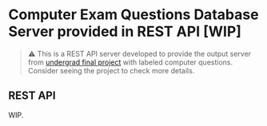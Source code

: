 # Computer Exam Questions Database Server provided in REST API [WIP]

> :warning: This is a REST API server developed to provide the output server from [undergrad final project](https://github.com/davikawasaki/utfpr-ce-undegrad-final-project) with labeled computer questions. Consider seeing the project to check more details.

## REST API

WIP.

